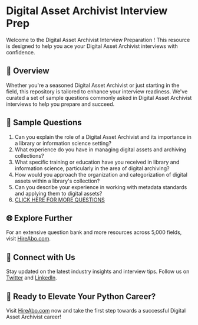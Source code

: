 # Digital Asset Archivist Interview Prep

Welcome to the Digital Asset Archivist Interview Preparation ! This resource is designed to help you ace your Digital Asset Archivist interviews with confidence.

## 🚀 Overview

Whether you're a seasoned Digital Asset Archivist or just starting in the field, this repository is tailored to enhance your interview readiness. We've curated a set of sample questions commonly asked in Digital Asset Archivist interviews to help you prepare and succeed.

## 📝 Sample Questions

1. Can you explain the role of a Digital Asset Archivist and its importance in a library or information science setting?
2. What experience do you have in managing digital assets and archiving collections?
3. What specific training or education have you received in library and information science, particularly in the area of digital archiving?
4. How would you approach the organization and categorization of digital assets within a library's collection?
5. Can you describe your experience in working with metadata standards and applying them to digital assets?
6. [CLICK HERE FOR MORE QUESTIONS](https://hireabo.com/job/18_2_26/Digital%20Asset%20Archivist)

## 🌐 Explore Further

For an extensive question bank and more resources across 5,000 fields, visit [HireAbo.com](https://www.hireabo.com).

## 📱 Connect with Us

Stay updated on the latest industry insights and interview tips. Follow us on [Twitter](https://twitter.com/hireabo) and [LinkedIn](https://www.linkedin.com/in/hire-abo-3609972a8/).

## 🚀 Ready to Elevate Your Python Career?

Visit [HireAbo.com](https://www.hireabo.com) now and take the first step towards a successful Digital Asset Archivist career!